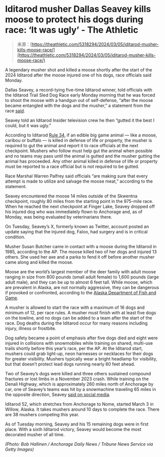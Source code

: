 <!--yml
category: 未分类
date: 2024-05-27 14:44:48
-->

# Iditarod musher Dallas Seavey kills moose to protect his dogs during race: ‘It was ugly’ - The Athletic

> 来源：[https://theathletic.com/5318294/2024/03/05/iditarod-musher-kills-moose-race/](https://theathletic.com/5318294/2024/03/05/iditarod-musher-kills-moose-race/)

A legendary musher shot and killed a moose shortly after the start of the 2024 Iditarod after the moose injured one of his dogs, race officials said Monday.

Dallas Seavey, a record-tying five-time Iditarod winner, told officials with the Iditarod Trail Sled Dog Race early Monday morning that he was forced to shoot the moose with a handgun out of self-defense, “after the moose became entangled with the dogs and the musher,” a statement from the race [said](https://iditarod.com/dallas-seavey-encounters-and-dispatches-moose-outside-of-skwentna/).

Seavey told an Iditarod Insider television crew he then “gutted it the best I could, but it was ugly.”

According to Iditarod [Rule 34](https://cloud.iditarod.com/wp-content/uploads/2023/10/2024-Rules-Revised-10.2.23.pdf?7dde9ca9), if an edible big game animal — like a moose, caribou or buffalo — is killed in defense of life or property, the musher is required to gut the animal and report it to race officials at the next checkpoint. Mushers who follow must help gut the animal when possible and no teams may pass until the animal is gutted and the musher gutting the animal has proceeded. Any other animal killed in defense of life or property must be reported to a race official but is not required to be gutted.

Race Marshal Warren Palfrey said officials “are making sure that every attempt is made to utilize and salvage the moose meat,” according to the statement.

Seavey encountered the moose 14 miles outside of the Skwentna checkpoint, roughly 80 miles from the starting point in the 975-mile race. When he reached the next checkpoint at Finger Lake, Seavey dropped off his injured dog who was immediately flown to Anchorage and, as of Monday, was being evaluated by veterinarians there.

On Tuesday, Seavey’s X, formerly known as Twitter, account posted an update saying that the injured dog, Faloo, had surgery and is in critical condition.

Musher Susan Butcher came in contact with a moose during the Iditarod in 1985, according to the AP. The moose killed two of her dogs and injured 13 others. She used her axe and a parka to fend it off before another musher came along and killed the moose.

Moose are the world’s largest member of the deer family with adult moose ranging in size from 800 pounds (small adult female) to 1,600 pounds (large adult male), and they can be up to almost 6 feet tall. While moose, which are prevalent in Alaska, are not normally aggressive, they can be dangerous if provoked or confronted, according to the [Alaska Department of Fish and Game](https://www.adfg.alaska.gov/index.cfm?adfg=livewith.moose#:~:text=While%20not%20normally%20aggressive%2C%20moose,Never%20approach%20a%20moose!).

A musher is allowed to start the race with a maximum of 16 dogs and minimum of 12, per race rules. A musher must finish with at least five dogs on the towline, and no dogs can be added to a team after the start of the race. Dog deaths during the Iditarod occur for many reasons including injury, illness or frostbite.

Dog safety became a point of emphasis after five dogs died and eight were injured in collisions with snowmobiles while training on shared, multi-use trails shortly before this year’s race, per the AP. At the Iditarod start, mushers could grab light-up, neon harnesses or necklaces for their dogs for greater visibility. Mushers typically wear a bright headlamp for visibility, but that doesn’t protect lead dogs running nearly 60 feet ahead.

Two of Seavey’s dogs were killed and three others sustained compound fractures or lost limbs in a November 2023 crash. While training on the Denali Highway, which is approximately 260 miles north of Anchorage by car, one of Seavey’s teams was hit by a snowmachine traveling 65 miles in the opposite direction, Seavey [said on social media](https://www.facebook.com/DallasSeavey/posts/pfbid0QfhiwH821cuS7GW9idy6NbX4J4Fx4ekgaWrW1ogRupjEarhyoKUcPGTioGeTzNdUl).

Iditarod 52, which stretches from Anchorage to Nome, started March 3 in Willow, Alaska. It takes mushers around 10 days to complete the race. There are 38 mushers competing this year.

As of Tuesday morning, Seavey and his 15 remaining dogs were in first place. With a sixth Iditarod victory, Seavey would become the most decorated musher of all time.

*(Photo: Bob Hallinen / Anchorage Daily News / Tribune News Service via Getty Images)*